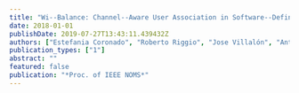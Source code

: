 ```yaml
---
title: "Wi--Balance: Channel--Aware User Association in Software--Defined Wi--Fi Networks"
date: 2018-01-01
publishDate: 2019-07-27T13:43:11.439432Z
authors: ["Estefania Coronado", "Roberto Riggio", "Jose Villalón", "Antonio Garrido"]
publication_types: ["1"]
abstract: ""
featured: false
publication: "*Proc. of IEEE NOMS*"
---
```


